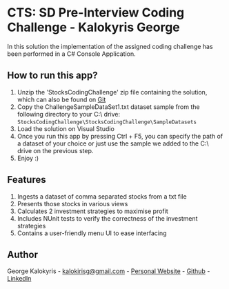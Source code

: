 
# CTS: SD Pre-Interview Coding Challenge - Kalokyris George

In this solution the implementation of the assigned coding challenge has been performed in a C# Console Application.

## How to run this app?

1. Unzip the 'StocksCodingChallenge' zip file containing the solution, which can also be found on [Git](https://github.com/georgekalokyris/StocksCodingChallenge)
2. Copy the ChallengeSampleDataSet1.txt dataset sample from the following directory to your C:\ drive: ```StocksCodingChallenge\StocksCodingChallenge\SampleDatasets```
3. Load the solution on Visual Studio 
4. Once you run this app by pressing Ctrl + F5, you can specify the path of a dataset of your choice or just use the sample we added to the C:\ drive on the previous step.
5. Enjoy :)

## Features
1. Ingests a dataset of comma separated stocks from a txt file
2. Presents those stocks in various views
3. Calculates 2 investment strategies to maximise profit
4. Includes NUnit tests to verify the correctness of the investment strategies
5. Contains a user-friendly menu UI to ease interfacing

## Author
George Kalokyris - kalokirisg@gmail.com - [Personal Website](https://www.georgekalok.com) - [Github](https://github.com/georgekalokyris) - [LinkedIn](https://www.linkedin.com/in/george-kalokyris-3999a3b8/)
